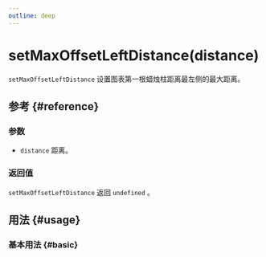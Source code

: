 ```yaml
---
outline: deep
---
```


# setMaxOffsetLeftDistance(distance)
`setMaxOffsetLeftDistance` 设置图表第一根蜡烛柱距离最左侧的最大距离。

## 参考 {#reference}
<!--@include: @/@views/api/references/instance/setMaxOffsetLeftDistance.md-->

### 参数
- `distance` 距离。

### 返回值
`setMaxOffsetLeftDistance` 返回 `undefined` 。

## 用法 {#usage}
<script setup>
import SetMaxOffsetLeftDistance from '../../../@views/api/samples/setMaxOffsetLeftDistance/index.vue'
</script>

### 基本用法 {#basic}
<SetMaxOffsetLeftDistance/>